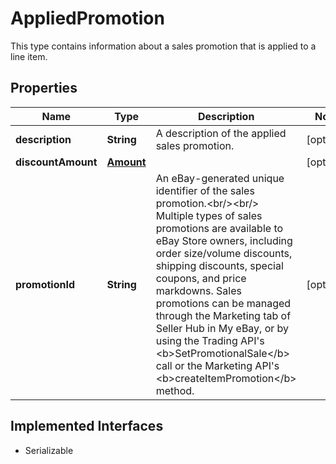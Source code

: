 

# AppliedPromotion

This type contains information about a sales promotion that is applied to a line item.
## Properties

Name | Type | Description | Notes
------------ | ------------- | ------------- | -------------
**description** | **String** | A description of the applied sales promotion. |  [optional]
**discountAmount** | [**Amount**](Amount.md) |  |  [optional]
**promotionId** | **String** | An eBay-generated unique identifier of the sales promotion.&lt;br/&gt;&lt;br/&gt; Multiple types of sales promotions are available to eBay Store owners, including order size/volume discounts, shipping discounts, special coupons, and price markdowns. Sales promotions can be managed through the Marketing tab of Seller Hub in My eBay, or by using the Trading API&#39;s &lt;b&gt;SetPromotionalSale&lt;/b&gt; call or the Marketing API&#39;s &lt;b&gt;createItemPromotion&lt;/b&gt; method. |  [optional]


## Implemented Interfaces

* Serializable



